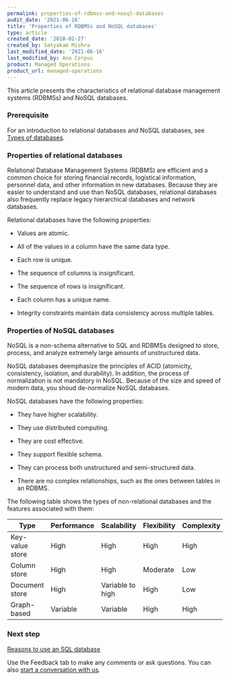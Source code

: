 ```yaml
---
permalink: properties-of-rdbmss-and-nosql-databases
audit_date: '2021-06-16'
title: 'Properties of RDBMSs and NoSQL databases'
type: article
created_date: '2018-02-27'
created_by: Satyakam Mishra
last_modified_date: '2021-06-16'
last_modified_by: Ana Corpus
product: Managed Operations
product_url: managed-operations
---
```


This article presents the characteristics of relational database management systems (RDBMSs) and NoSQL databases.

### Prerequisite

For an introduction to relational databases and NoSQL databases, see [Types of databases](/support/how-to/types-of-databases).

### Properties of relational databases

Relational Database Management Systems (RDBMS) are efficient and a common choice
for storing financial records, logistical information, personnel data, and
other information in new databases. Because they are easier
to understand and use than NoSQL databases, relational databases also
frequently replace legacy hierarchical databases and network databases.

Relational databases have the following properties:

- Values are atomic.

- All of the values in a column have the same data type.

- Each row is unique.

- The sequence of columns is insignificant.

- The sequence of rows is insignificant.

- Each column has a unique name.

- Integrity constraints maintain data consistency across multiple tables.

### Properties of NoSQL databases

NoSQL is a non-schema alternative to SQL and RDBMSs designed to store,
process, and analyze extremely large amounts of unstructured data.

NoSQL databases deemphasize the principles of ACID (atomicity, consistency,
isolation, and durability). In addition, the process of normalization is not
mandatory in NoSQL. Because of the size and speed of modern data, you
shoud de-normalize NoSQL databases.

NoSQL databases have the following properties:

- They have higher scalability.

- They use distributed computing.

- They are cost effective.

- They support flexible schema.

- They can process both unstructured and semi-structured data.

- There are no complex relationships, such as the ones between tables in an
  RDBMS.

The following table shows the types of non-relational databases and the
features associated with them:

| Type | Performance | Scalability | Flexibility | Complexity |
|-----------------|-------------|------------------|-------------|------------|
| Key-value store | High | High | High | High |
| Column store | High | High | Moderate | Low |
| Document store | High | Variable to high | High | Low |
| Graph-based | Variable | Variable | High | High |

### Next step

[Reasons to use an SQL database](/support/how-to/reasons-to-use-an-sql-database)

Use the Feedback tab to make any comments or ask questions. You can also [start a conversation with us](https://www.rackspace.com/contact).
